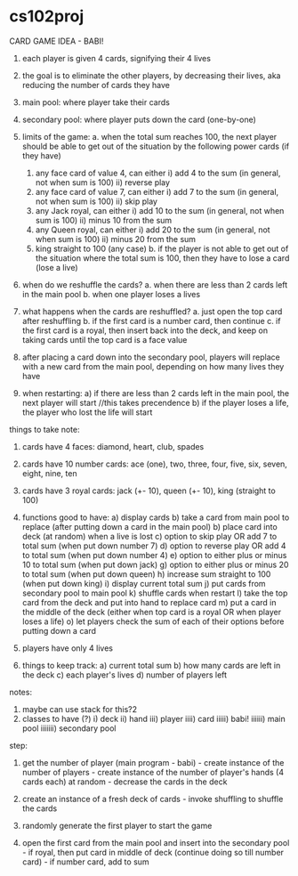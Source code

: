 # cs102proj
CARD GAME IDEA - BABI!

1. each player is given 4 cards, signifying their 4 lives

2. the goal is to eliminate the other players, by decreasing their lives, aka reducing the number of cards they have

3. main pool: where player take their cards

4. secondary pool: where player puts down the card (one-by-one)

3. limits of the game: 
  a. when the total sum reaches 100, the next player should be able to get out of the situation by the following power cards (if they have)
    1. any face card of value 4, can either
      i) add 4 to the sum (in general, not when sum is 100)
      ii) reverse play
    2. any face card of value 7, can either
      i) add 7 to the sum (in general, not when sum is 100)
      ii) skip play
    3. any Jack royal, can either
      i) add 10 to the sum (in general, not when sum is 100)
      ii) minus 10 from the sum
    4. any Queen royal, can either
      i) add 20 to the sum (in general, not when sum is 100)
      ii) minus 20 from the sum
    5. king straight to 100 (any case)
  b. if the player is not able to get out of the situation where the total sum is 100, then they have to lose a card (lose a live)
  
4. when do we reshuffle the cards?
  a. when there are less than 2 cards left in the main pool
  b. when one player loses a lives
  
5. what happens when the cards are reshuffled?
  a. just open the top card after reshuffling
  b. if the first card is a number card, then continue
  c. if the first card is a royal, then insert back into the deck, and keep on taking cards until the top card is a face value
  
6. after placing a card down into the secondary pool, players will replace with a new card from the main pool, depending on how many lives they have
  
7. when restarting: 
  a) if there are less than 2 cards left in the main pool, the next player will start //this takes precendence
  b) if the player loses a life, the player who lost the life will start

    
things to take note: 
  1. cards have 4 faces: diamond, heart, club, spades
  2. cards have 10 number cards: ace (one), two, three, four, five, six, seven, eight, nine, ten
  3. cards have 3 royal cards: jack (+- 10), queen (+- 10), king (straight to 100)
  4. functions good to have: 
    a) display cards
    b) take a card from main pool to replace (after putting down a card in the main pool)
    b) place card into deck (at random) when a live is lost
    c) option to skip play OR add 7 to total sum (when put down number 7) 
    d) option to reverse play OR add 4 to total sum (when put down number 4)
    e) option to either plus or minus 10 to total sum (when put down jack)
    g) option to either plus or minus 20 to total sum (when put down queen)
    h) increase sum straight to 100 (when put down king)
    i) display current total sum
    j) put cards from secondary pool to main pool
    k) shuffle cards when restart
    l) take the top card from the deck and put into hand to replace card
    m) put a card in the middle of the deck (either when top card is a royal OR when player loses a life)
    o) let players check the sum of each of their options before putting down a card
    
  5. players have only 4 lives 
  6. things to keep track: 
    a) current total sum 
    b) how many cards are left in the deck
    c) each player's lives
    d) number of players left

notes: 
  1. maybe can use stack for this?2
  2. classes to have (?)
    i) deck
    ii) hand
    iii) player
    iiii) card 
    iiiii) babi!
    iiiiii) main pool
    iiiiiii) secondary pool


step: 
  1. get the number of player (main program - babi)
    - create instance of the number of players
    - create instance of the number of player's hands (4 cards each) at random
    - decrease the cards in the deck
  
  2. create an instance of a fresh deck of cards
    - invoke shuffling to shuffle the cards
    
  3. randomly generate the first player to start the game
  
  4. open the first card from the main pool and insert into the secondary pool
    - if royal, then put card in middle of deck (continue doing so till  number card)
    - if number card, add to sum